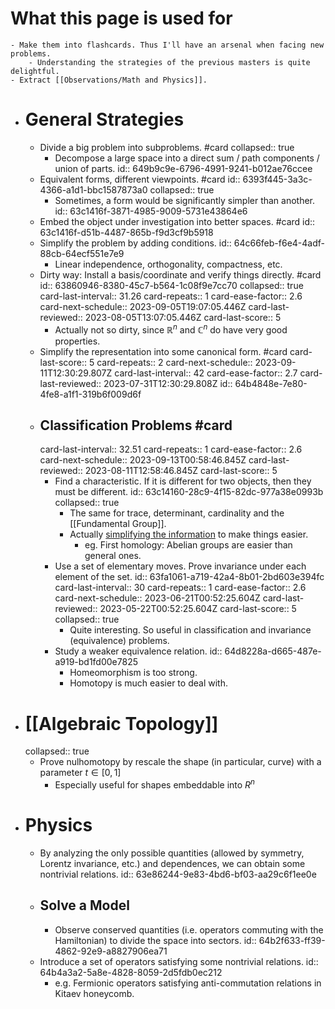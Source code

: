 # What this page is used for
	- Make them into flashcards. Thus I'll have an arsenal when facing new problems.
		- Understanding the strategies of the previous masters is quite delightful.
	- Extract [[Observations/Math and Physics]].
- # General Strategies
	- Divide a big problem into subproblems. #card
	  collapsed:: true
		- Decompose a large space into a direct sum / path components / union of parts.
		  id:: 649b9c9e-6796-4991-9241-b012ae76ccee
	- Equivalent forms, different viewpoints. #card
	  id:: 6393f445-3a3c-4366-a1d1-bbc1587873a0
	  collapsed:: true
		- Sometimes, a form would be significantly simpler than another.
		  id:: 63c1416f-3871-4985-9009-5731e43864e6
	- Embed the object under investigation into better spaces. #card
	  id:: 63c1416f-d51b-4487-865b-f9d3cf9b5918
	- Simplify the problem by adding conditions.
	  id:: 64c66feb-f6e4-4adf-88cb-64ecf551e7e9
		- Linear independence, orthogonality, compactness, etc.
	- Dirty way: Install a basis/coordinate and verify things directly. #card
	  id:: 63860946-8380-45c7-b564-1c08f9e7cc70
	  collapsed:: true
	  card-last-interval:: 31.26
	  card-repeats:: 1
	  card-ease-factor:: 2.6
	  card-next-schedule:: 2023-09-05T19:07:05.446Z
	  card-last-reviewed:: 2023-08-05T13:07:05.446Z
	  card-last-score:: 5
		- Actually not so dirty, since $\mathbb R^n$ and $\mathbb C^n$ do have very good properties.
	- Simplify the representation into some canonical form. #card
	  card-last-score:: 5
	  card-repeats:: 2
	  card-next-schedule:: 2023-09-11T12:30:29.807Z
	  card-last-interval:: 42
	  card-ease-factor:: 2.7
	  card-last-reviewed:: 2023-07-31T12:30:29.808Z
	  id:: 64b4848e-7e80-4fe8-a1f1-319b6f009d6f
	- ## Classification Problems #card
	  card-last-interval:: 32.51
	  card-repeats:: 1
	  card-ease-factor:: 2.6
	  card-next-schedule:: 2023-09-13T00:58:46.845Z
	  card-last-reviewed:: 2023-08-11T12:58:46.845Z
	  card-last-score:: 5
		- Find a characteristic. If it is different for two objects, then they must be different.
		  id:: 63c14160-28c9-4f15-82dc-977a38e0993b
		  collapsed:: true
			- The same for trace, determinant, cardinality and the [[Fundamental Group]].
			- Actually [simplifying the information](((64116664-78ea-458f-b45f-db085090d9cf))) to make things easier.
				- eg. First homology: Abelian groups are easier than general ones.
		- Use a set of elementary moves. Prove invariance under each element of the set.
		  id:: 63fa1061-a719-42a4-8b01-2bd603e394fc
		  card-last-interval:: 30
		  card-repeats:: 1
		  card-ease-factor:: 2.6
		  card-next-schedule:: 2023-06-21T00:52:25.604Z
		  card-last-reviewed:: 2023-05-22T00:52:25.604Z
		  card-last-score:: 5
		  collapsed:: true
			- Quite interesting. So useful in classification and invariance (equivalence) problems.
		- Study a weaker equivalence relation.
		  id:: 64d8228a-d665-487e-a919-bd1fd00e7825
			- Homeomorphism is too strong.
			- Homotopy is much easier to deal with.
- # [[Algebraic Topology]]
  collapsed:: true
	- Prove nulhomotopy by rescale the shape (in particular, curve) with a parameter $t\in [0,1]$
		- Especially useful for shapes embeddable into $R^n$
- # Physics
	- By analyzing the only possible quantities (allowed by symmetry, Lorentz invariance, etc.) and dependences, we can obtain some nontrivial relations.
	  id:: 63e86244-9e83-4bd6-bf03-aa29c6f1ee0e
	- ## Solve a Model
		- Observe conserved quantities (i.e. operators commuting with the Hamiltonian) to divide the space into sectors.
		  id:: 64b2f633-ff39-4862-92e9-a8827906ea71
	- Introduce a set of operators satisfying some nontrivial relations.
	  id:: 64b4a3a2-5a8e-4828-8059-2d5fdb0ec212
		- e.g. Fermionic operators satisfying anti-commutation relations in Kitaev honeycomb.